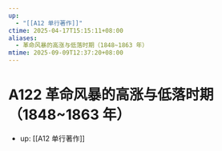 ```yaml
---
up:
  - "[[A12 单行著作]]"
ctime: 2025-04-17T15:15:11+08:00
aliases:
  - 革命风暴的高涨与低落时期（1848~1863 年）
mtime: 2025-09-09T12:37:20+08:00
---
```


# A122 革命风暴的高涨与低落时期（1848~1863 年）

- up: [[A12 单行著作]]
